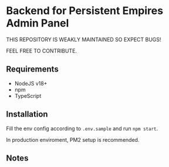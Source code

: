 # Backend for Persistent Empires Admin Panel

THIS REPOSITORY IS WEAKLY MAINTAINED SO EXPECT BUGS!

FEEL FREE TO CONTRIBUTE.

## Requirements

- NodeJS v18+
- npm
- TypeScript

## Installation

Fill the env config according to `.env.sample` and run `npm start`. 

In production enviroment, PM2 setup is recommended.

## Notes